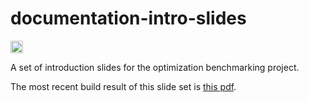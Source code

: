 # documentation-intro-slides

[<img alt="CircleCI Build Status" src="https://img.shields.io/circleci/project/optimizationBenchmarking/documentation-intro-slides.svg" height="20"/>](https://circleci.com/gh/optimizationBenchmarking/documentation-intro-slides)

A set of introduction slides for the optimization benchmarking project.

The most recent build result of this slide set is [this pdf](https://circleci.com/api/v1/project/optimizationBenchmarking/documentation-intro-slides/latest/artifacts/0/$CIRCLE_ARTIFACTS/intro-slides.pdf?branch=master).